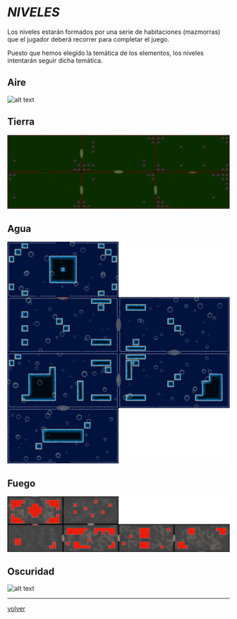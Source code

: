 #			_NIVELES_

Los niveles estarán formados por una serie de habitaciones (mazmorras) que el jugador deberá recorrer para completar el juego. 

Puesto que hemos elegido la temática de los elementos, los niveles intentarán seguir dicha temática.

## Aire
![alt text](https://github.com/TecnologiaVideojuegos/proyecto-videojuego-beyond-software/blob/master/Programacion/LilWitch/resources/niveles/mapa/Nivel%201.png)

## Tierra
![alt text](https://github.com/TecnologiaVideojuegos/proyecto-videojuego-beyond-software/blob/master/Programacion/LilWitch/resources/niveles/mapa/Nivel%204.png)

## Agua
![alt text](https://github.com/TecnologiaVideojuegos/proyecto-videojuego-beyond-software/blob/master/Programacion/LilWitch/resources/niveles/mapa/Nivel%203.png)

## Fuego
![alt text](https://github.com/TecnologiaVideojuegos/proyecto-videojuego-beyond-software/blob/master/Programacion/LilWitch/resources/niveles/mapa/Nivel%202.png)

## Oscuridad
![alt text](https://github.com/TecnologiaVideojuegos/proyecto-videojuego-beyond-software/blob/master/Programacion/LilWitch/resources/niveles/mapa/Nivel%205.png)

---
[volver](./../lilWhich.html)
